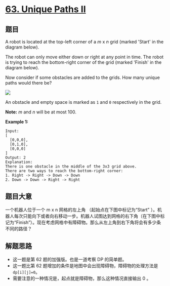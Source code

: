 # [63. Unique Paths II](https://leetcode-cn.com/problems/unique-paths-ii/)

## 题目

A robot is located at the top-left corner of a *m* x *n* grid (marked 'Start' in the diagram below).

The robot can only move either down or right at any point in time. The robot is trying to reach the bottom-right corner of the grid (marked 'Finish' in the diagram below).

Now consider if some obstacles are added to the grids. How many unique paths would there be?

![](https://assets.leetcode.com/uploads/2018/10/22/robot_maze.png)

An obstacle and empty space is marked as `1` and `0` respectively in the grid.

**Note:** *m* and *n* will be at most 100.

**Example 1:**

    Input:
    [
      [0,0,0],
      [0,1,0],
      [0,0,0]
    ]
    Output: 2
    Explanation:
    There is one obstacle in the middle of the 3x3 grid above.
    There are two ways to reach the bottom-right corner:
    1. Right -> Right -> Down -> Down
    2. Down -> Down -> Right -> Right

## 题目大意

一个机器人位于一个 m x n 网格的左上角 （起始点在下图中标记为“Start” ）。机器人每次只能向下或者向右移动一步。机器人试图达到网格的右下角（在下图中标记为“Finish”）。现在考虑网格中有障碍物。那么从左上角到右下角将会有多少条不同的路径？

## 解题思路

- 这一题是第 62 题的加强版。也是一道考察 DP 的简单题。
- 这一题比第 62 题增加的条件是地图中会出现障碍物，障碍物的处理方法是 `dp[i][j]=0`。
- 需要注意的一种情况是，起点就是障碍物，那么这种情况直接输出 0 。
